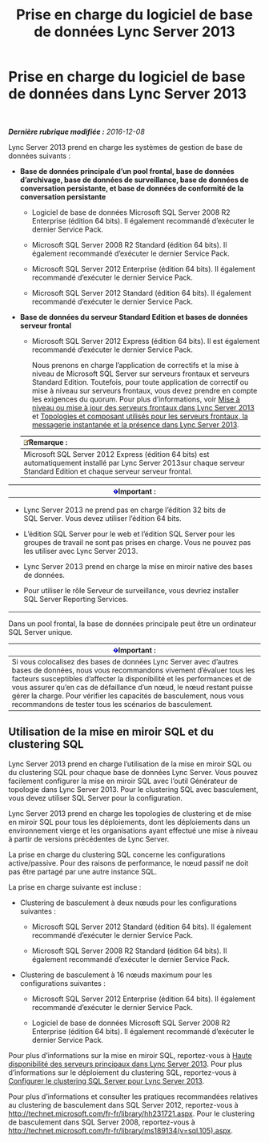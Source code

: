 ﻿---
title: Prise en charge du logiciel de base de données Lync Server 2013
TOCTitle: Prise en charge du logiciel de base de données
ms:assetid: e05d0032-bbea-4e61-987d-d07b1c045fd5
ms:mtpsurl: https://technet.microsoft.com/fr-fr/library/Gg398990(v=OCS.15)
ms:contentKeyID: 49299106
ms.date: 12/10/2016
mtps_version: v=OCS.15
ms.translationtype: HT
---

# Prise en charge du logiciel de base de données dans Lync Server 2013

 

_**Dernière rubrique modifiée :** 2016-12-08_

Lync Server 2013 prend en charge les systèmes de gestion de base de données suivants :

  - **Base de données principale d’un pool frontal, base de données d’archivage, base de données de surveillance, base de données de conversation persistante, et base de données de conformité de la conversation persistante**
    
      - Logiciel de base de données Microsoft SQL Server 2008 R2 Enterprise (édition 64 bits). Il également recommandé d’exécuter le dernier Service Pack.
    
      - Microsoft SQL Server 2008 R2 Standard (édition 64 bits). Il également recommandé d’exécuter le dernier Service Pack.
    
      - Microsoft SQL Server 2012 Enterprise (édition 64 bits). Il également recommandé d’exécuter le dernier Service Pack.
    
      - Microsoft SQL Server 2012 Standard (édition 64 bits). Il également recommandé d’exécuter le dernier Service Pack.

  - **Base de données du serveur Standard Edition et bases de données serveur frontal**
    
      - Microsoft SQL Server 2012 Express (édition 64 bits). Il est également recommandé d’exécuter le dernier Service Pack.
        
        Nous prenons en charge l’application de correctifs et la mise à niveau de Microsoft SQL Server sur serveurs frontaux et serveurs Standard Edition. Toutefois, pour toute application de correctif ou mise à niveau sur serveurs frontaux, vous devez prendre en compte les exigences du quorum. Pour plus d’informations, voir [Mise à niveau ou mise à jour des serveurs frontaux dans Lync Server 2013](lync-server-2013-upgrade-or-update-front-end-servers.md) et [Topologies et composant utilisés pour les serveurs frontaux, la messagerie instantanée et la présence dans Lync Server 2013](lync-server-2013-topologies-and-components-for-front-end-servers-instant-messaging-and-presence.md).
    
    <table>
    <thead>
    <tr class="header">
    <th><img src="images/Gg398920.note(OCS.15).gif" title="note" alt="note" />Remarque :</th>
    </tr>
    </thead>
    <tbody>
    <tr class="odd">
    <td>Microsoft SQL Server 2012 Express (édition 64 bits) est automatiquement installé par Lync Server 2013sur chaque serveur Standard Edition et chaque serveur serveur frontal.</td>
    </tr>
    </tbody>
    </table>


<table>
<colgroup>
<col style="width: 100%" />
</colgroup>
<thead>
<tr class="header">
<th><img src="images/Gg425917.important(OCS.15).gif" title="important" alt="important" />Important :</th>
</tr>
</thead>
<tbody>
<tr class="odd">
<td><ul>
<li><p>Lync Server 2013 ne prend pas en charge l’édition 32 bits de SQL Server. Vous devez utiliser l’édition 64 bits.</p></li>
<li><p>L’édition SQL Server pour le web et l’édition SQL Server pour les groupes de travail ne sont pas prises en charge. Vous ne pouvez pas les utiliser avec Lync Server 2013.</p></li>
<li><p>Lync Server 2013 prend en charge la mise en miroir native des bases de données.</p></li>
<li><p>Pour utiliser le rôle Serveur de surveillance, vous devriez installer SQL Server Reporting Services.</p></li>
</ul></td>
</tr>
</tbody>
</table>


Dans un pool frontal, la base de données principale peut être un ordinateur SQL Server unique.

<table>
<thead>
<tr class="header">
<th><img src="images/Gg425917.important(OCS.15).gif" title="important" alt="important" />Important :</th>
</tr>
</thead>
<tbody>
<tr class="odd">
<td>Si vous colocalisez des bases de données Lync Server avec d’autres bases de données, nous vous recommandons vivement d’évaluer tous les facteurs susceptibles d’affecter la disponibilité et les performances et de vous assurer qu’en cas de défaillance d’un nœud, le nœud restant puisse gérer la charge. Pour vérifier les capacités de basculement, nous vous recommandons de tester tous les scénarios de basculement.</td>
</tr>
</tbody>
</table>


## Utilisation de la mise en miroir SQL et du clustering SQL

Lync Server 2013 prend en charge l’utilisation de la mise en miroir SQL ou du clustering SQL pour chaque base de données Lync Server. Vous pouvez facilement configurer la mise en miroir SQL avec l’outil Générateur de topologie dans Lync Server 2013. Pour le clustering SQL avec basculement, vous devez utiliser SQL Server pour la configuration.

Lync Server 2013 prend en charge les topologies de clustering et de mise en miroir SQL pour tous les déploiements, dont les déploiements dans un environnement vierge et les organisations ayant effectué une mise à niveau à partir de versions précédentes de Lync Server.

La prise en charge du clustering SQL concerne les configurations active/passive. Pour des raisons de performance, le nœud passif ne doit pas être partagé par une autre instance SQL.

La prise en charge suivante est incluse :

  - Clustering de basculement à deux nœuds pour les configurations suivantes :
    
      - Microsoft SQL Server 2012 Standard (édition 64 bits). Il également recommandé d’exécuter le dernier Service Pack.
    
      - Microsoft SQL Server 2008 R2 Standard (édition 64 bits). Il également recommandé d’exécuter le dernier Service Pack.

  - Clustering de basculement à 16 nœuds maximum pour les configurations suivantes :
    
      - Microsoft SQL Server 2012 Enterprise (édition 64 bits). Il également recommandé d’exécuter le dernier Service Pack.
    
      - Logiciel de base de données Microsoft SQL Server 2008 R2 Enterprise (édition 64 bits). Il également recommandé d’exécuter le dernier Service Pack.

Pour plus d’informations sur la mise en miroir SQL, reportez-vous à [Haute disponibilité des serveurs principaux dans Lync Server 2013](lync-server-2013-back-end-server-high-availability.md). Pour plus d’informations sur le déploiement du clustering SQL, reportez-vous à [Configurer le clustering SQL Server pour Lync Server 2013](lync-server-2013-configure-sql-server-clustering.md).

Pour plus d’informations et consulter les pratiques recommandées relatives au clustering de basculement dans SQL Server 2012, reportez-vous à <http://technet.microsoft.com/fr-fr/library/hh231721.aspx>. Pour le clustering de basculement dans SQL Server 2008, reportez-vous à <http://technet.microsoft.com/fr-fr/library/ms189134(v=sql.105).aspx>.

